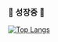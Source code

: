 

###          <tap><tap><tap>                                                                             🌱 성장중 🌱</tap></tap></tap>


 [![Top Langs](https://github-readme-stats.vercel.app/api/top-langs/?username=metorg&hide=jupyter%20notebook)](https://github.com/metorg/github-readme-stats)               



<!--



Here are some ideas to get you started:

- 🔭 I’m currently working on ...
- 🌱 I’m currently learning ...
- 👯 I’m looking to collaborate on ...
- 🤔 I’m looking for help with ...
- 💬 Ask me about ...
- 📫 How to reach me: ...
- 😄 Pronouns: ...
- ⚡ Fun fact: ...
-->
